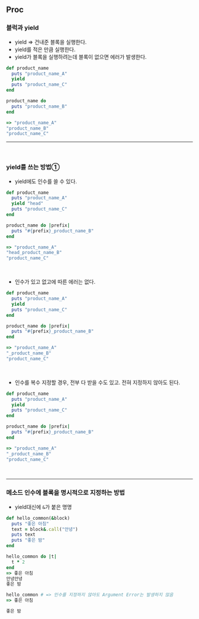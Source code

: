 ## Proc

### 블럭과 yield
- yield => 건내준 블록을 실행한다.
- yield를 적은 만큼 실행한다.
- yield가 블록을 실행하려는데 블록이 없으면 에러가 발생한다.

```rb
def product_name
  puts "product_name_A"
  yield
  puts "product_name_C"
end

product_name do
  puts "product_name_B"
end

=> "product_name_A"
"product_name_B"
"product_name_C"
```
---

<br>

### yield를 쓰는 방법①
- yield에도 인수를 쓸 수 있다.

```rb
def product_name
  puts "product_name_A"
  yield "head"
  puts "product_name_C"
end

product_name do |prefix|
  puts "#{prefix}_product_name_B"
end

=> "product_name_A"
"head_product_name_B"
"product_name_C"
```
<br>

- 인수가 있고 없고에 따른 에러는 없다.
```rb
def product_name
  puts "product_name_A"
  yield
  puts "product_name_C"
end

product_name do |prefix|
  puts "#{prefix}_product_name_B"
end

=> "product_name_A"
"_product_name_B"
"product_name_C"
```
<br>

- 인수를 복수 지정할 경우, 전부 다 받을 수도 있고. 전혀 지정하지 않아도 된다.
```rb
def product_name
  puts "product_name_A"
  yield
  puts "product_name_C"
end

product_name do |prefix|
  puts "#{prefix}_product_name_B"
end

=> "product_name_A"
"_product_name_B"
"product_name_C"
```

<br>

---

### 메소드 인수에 블록을 명시적으로 지정하는 방법
- yield대신에 `&`가 붙은 명명
```rb
def hello_common(&block)
  puts "좋은 아침"
  text = block&.call("안녕")
  puts text
  puts "좋은 밤"
end

hello_common do |t|
  t * 2
end
=> 좋은 아침
안녕안녕
좋은 밤

hello_common # => 인수를 지정하지 않아도 Argument Error는 발생하지 않음 
=> 좋은 아침

좋은 밤


```
